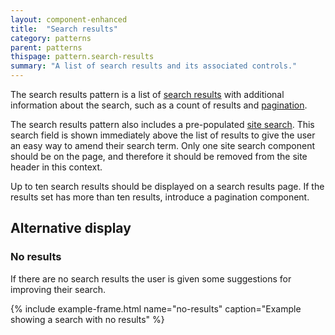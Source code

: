 ```yaml
---
layout: component-enhanced
title:  "Search results"
category: patterns
parent: patterns
thispage: pattern.search-results
summary: "A list of search results and its associated controls."
---
```


The search results pattern is a list of [search results](/components/search-result/) with additional information about the search, such as a count of results and [pagination]().

The search results pattern also includes a pre-populated [site search](/components/site-search). This search field is shown immediately above the list of results to give the user an easy way to amend their search term. Only one site search component should be on the page, and therefore it should be removed from the site header in this context.

Up to ten search results should be displayed on a search results page. If the results set has more than ten results, introduce a pagination component.

## Alternative display

### No results

If there are no search results the user is given some suggestions for improving their search.

{% include example-frame.html name="no-results" caption="Example showing a search with no results" %}
